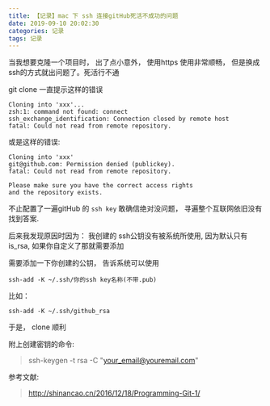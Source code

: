 ```yaml
---
title: 【记录】mac 下 ssh 连接gitHub死活不成功的问题
date: 2019-09-10 20:02:30
categories: 记录
tags: 记录
---
```



当我想要克隆一个项目时， 出了点小意外， 使用https 使用非常顺畅， 但是换成 ssh的方式就出问题了。死活行不通

git clone  一直提示这样的错误
```
Cloning into 'xxx'...
zsh:1: command not found: connect
ssh_exchange_identification: Connection closed by remote host
fatal: Could not read from remote repository.
```

或是这样的错误:
```
Cloning into 'xxx'
git@github.com: Permission denied (publickey).
fatal: Could not read from remote repository.

Please make sure you have the correct access rights
and the repository exists.
```



不止配置了一遍gitHub 的 `ssh key` 敢确信绝对没问题， 寻遍整个互联网依旧没有找到答案.




后来我发现原因时因为： 我创建的 ssh公钥没有被系统所使用, 因为默认只有is_rsa, 如果你自定义了那就需要添加

需要添加一下你创建的公钥， 告诉系统可以使用

```
ssh-add -K ~/.ssh/你的ssh key名称(不带.pub)
```

比如：
```
ssh-add -K ~/.ssh/github_rsa
```


于是， clone 顺利


附上创建密钥的命令:
> ssh-keygen -t rsa -C "your_email@youremail.com"




参考文献:
> http://shinancao.cn/2016/12/18/Programming-Git-1/














